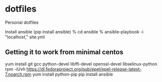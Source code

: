 dotfiles
========

Personal dotfiles

Install ansible (pip install ansible)
% cd ansible
% ansible-playbook -i "localhost," site.yml

Getting it to work from minimal centos
--------------------------------------

yum install git gcc python-devel libffi-devel openssl-devel libselinux-python
rpm -iUvh https://dl.fedoraproject.org/pub/epel/epel-release-latest-7.noarch.rpm
yum install python-pip
pip install ansible

